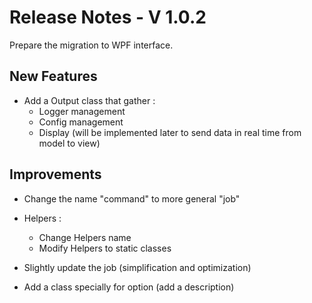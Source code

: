 # Release Notes - V 1.0.2

Prepare the migration to WPF interface.

## New Features

- Add a Output class that gather :
	- Logger management
	- Config management
	- Display (will be implemented later to send data in real time from model to view)

## Improvements

- Change the name "command" to more general "job"
- Helpers :
	- Change Helpers name
	- Modify Helpers to static classes

- Slightly update the job (simplification and optimization)
- Add a class specially for option (add a description)